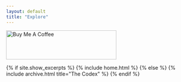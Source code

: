 ```yaml
---
layout: default
title: "Explore"
---
```

<a href="https://www.buymeacoffee.com/swanscodex" target="_blank"><img src="https://www.buymeacoffee.com/assets/img/guidelines/download-assets-1.svg" alt="Buy Me A Coffee" height="80" width="300"></a>

{% if site.show_excerpts %}
  {% include home.html %}
{% else %}
  {% include archive.html title="The Codex" %}
{% endif %}
